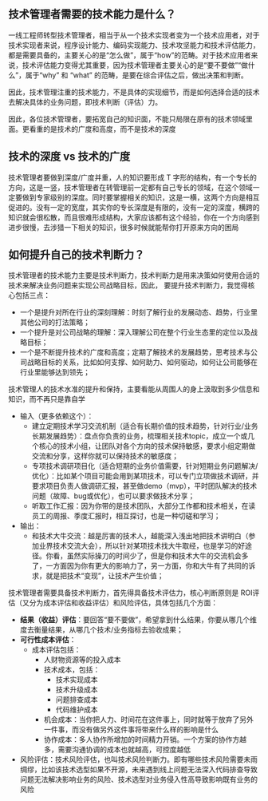 ## **技术管理者需要的技术能力是什么？**

一线工程师转型技术管理者，相当于从一个技术实现者变为一个技术应用者，对于技术实现者来说，程序设计能力、编码实现能力、技术攻坚能力和技术评估能力，都是需要具备的，主要关心的是“怎么做”，属于“how”的范畴。对于技术应用者来说，技术评估能力变得尤其重要，因为技术管理者主要关心的是“要不要做”“做什么”，属于“why” 和 “what” 的范畴，是要在综合评估之后，做出决策和判断。

因此，技术管理注重的技术能力，不是具体的实现细节，而是如何选择合适的技术去解决具体的业务问题，即技术判断（评估）力。

因此，各位技术管理者，要拓宽自己的知识面，不能只局限在原有的技术领域里面。更看重的是技术的广度和高度，而不是技术的深度

## **技术的深度 vs 技术的广度**

技术管理者要做到深度/广度并重，人的知识要形成 T 字形的结构，有一个专长的方向，这是一竖，技术管理者在转管理前一定都有自己专长的领域，在这个领域一定要做到专家级别的深度。同时要掌握相关的知识，这是一横，这两个方向是相互促进的。没有一定的宽度，其实你的专长深度是有限的，没有一定的深度，横跨的知识就会很松散，而且很难形成结构，大家应该都有这个经验，你在一个方向感到进步很慢，去涉猎一下相关的知识，很多时候就能帮你打开原来方向的困局

## **如何提升自己的技术判断力？**

技术管理者的技术能力主要是技术判断力，技术判断力是用来决策如何使用合适的技术来解决业务问题来实现公司战略目标，因此，
要提升技术判断力，我觉得核心包括三点：

- 一个是提升对所在行业的深刻理解：时刻了解行业的发展动态、趋势，行业里其他公司的打法策略；
- 一个提升是对公司战略的理解：深入理解公司在整个行业生态里的定位以及战略目标；
- 一个是不断提升技术的广度和高度；定期了解技术的发展趋势，思考技术与公司战略目标的关系，比如如何支撑、如何助力、如何驱动，如何让公司能够在行业里能够达到领先；

技术管理人的技术水准的提升和保持，主要看能从周围人的身上汲取到多少信息和知识，而不再只是靠自学

- 输入（更多依赖这个）：
  - 建立定期技术学习交流机制（适合有长期价值的技术趋势，针对行业/业务长期发展趋势）：盘点你负责的业务，梳理相关技术topic，成立一个或几个核心的技术小组，让团队对各个方向的技术保持敏感，要求小组定期做交流和分享，这样你就可以保持技术的敏感度；
  - 专项技术调研项目化（适合短期的业务价值需要，针对短期业务问题解决/优化）：比如某个项目可能会用到某项技术，可以专门立项做技术调研，并要求项目负责人做调研汇报，甚至做demo（mvp），平时团队解决的技术问题（故障、bug或优化），也可以要求做技术分享；
  - 听取工作汇报：因为你带的是技术团队，大部分工作都和技术相关，在读员工的周报、季度汇报时，相互探讨，也是一种切磋和学习；
- 输出：
  - 和技术大牛交流：越是厉害的技术人，越能深入浅出地把技术讲明白（参加业界技术交流大会），所以针对某项技术找大牛取经，也是学习的好途径。你看，虽然实际操刀的时间少了，但是你和技术大牛的交流机会多了，一方面因为你有更大的影响力了，另一方面，你和大牛有了共同的诉求，就是把技术“变现”，让技术产生价值；

技术管理者需要具备技术判断力，首先得具备技术评估力，核心判断原则是 ROI评估（又分为成本评估和收益评估）和风险评估，具体包括几个方面：

- **结果（收益）评估**：要回答“要不要做”，希望拿到什么结果，你要从哪几个维度去衡量结果，从哪几个技术/业务指标去验收成果；
- **可行性成本评估**：
  - 成本评估包括：
    - 人财物资源等的投入成本
    - 技术成本，包括：
      - 技术实现成本
      - 技术升级成本
      - 问题排查成本
      - 代码维护成本
    - 机会成本：当你把人力、时间花在这件事上，同时就等于放弃了另外一件事，而没有做另外这件事将带来什么样的影响是什么
    - 协作成本：多人协作所增加的时间精力开销。一个方案的协作方越多，需要沟通协调的成本也就越高，可控度越低
- 风险评估：技术风险评估，也叫技术风险判断力。即有哪些技术风险需要未雨绸缪，比如该技术选型如果不开源，未来遇到线上问题无法深入代码排查导致问题无法解决影响业务的风险、技术选型对业务侵入性高导致影响既有业务的风险
